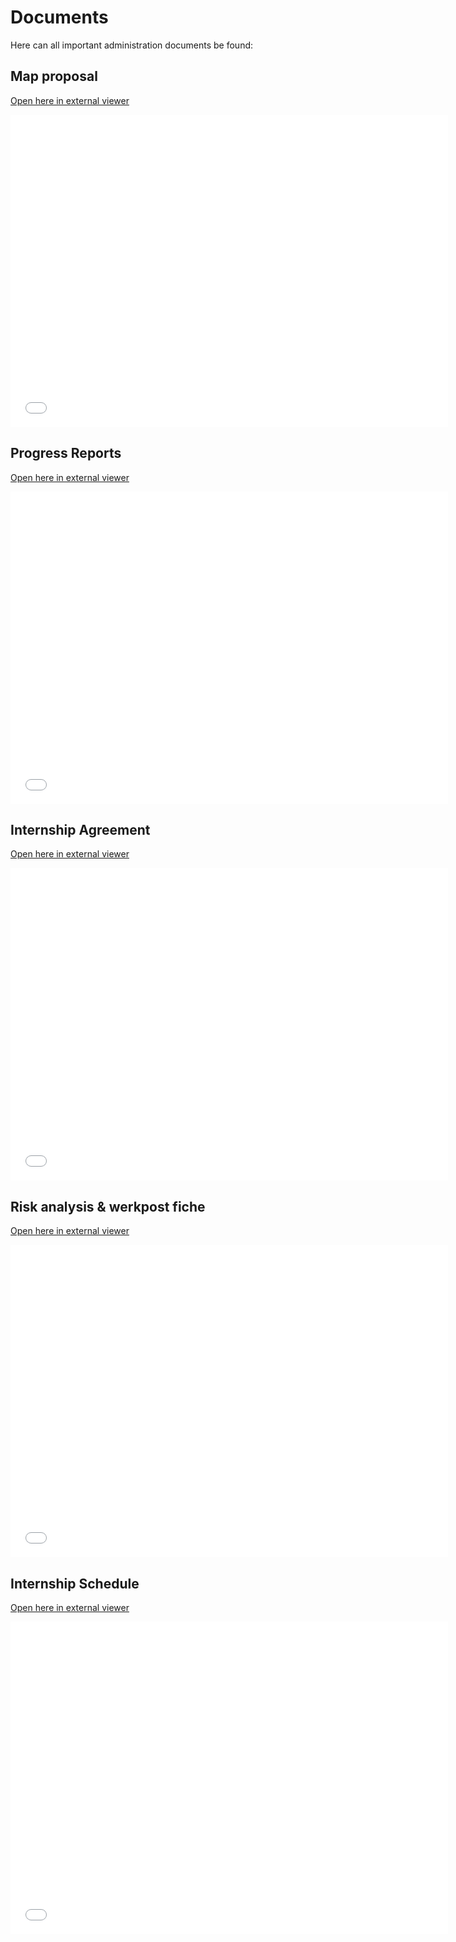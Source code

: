 # Documents

Here can all important administration documents be found:

## Map proposal

<a href="Proposal.pdf" target="_blank">Open here in external viewer</a>

<embed src= "Proposal.pdf" width= "700" height= "500">

## Progress Reports

<a href="MAP_VGVs.pdf" target="_blank">Open here in external viewer</a>

<embed src= "MAP_VGVs.pdf" width= "700" height= "500">

## Internship Agreement

<a href="Stageovereenkomst.pdf" target="_blank">Open here in external viewer</a>

<embed src= "Stageovereenkomst.pdf" width= "700" height= "500">

## Risk analysis & werkpost fiche

<a href="Risico_Werkpost.pdf" target="_blank">Open here in external viewer</a>

<embed src= "Risico_Werkpost.pdf" width= "700" height= "500">

## Internship Schedule

<a href="Stagerooster.pdf" target="_blank">Open here in external viewer</a>

<embed src= "Stagerooster.pdf" width= "700" height= "500">

